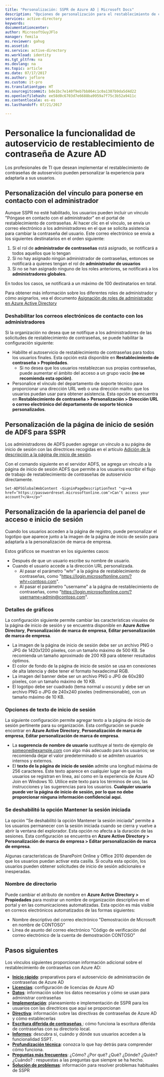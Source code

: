 ```yaml
---
title: "Personalización: SSPR de Azure AD | Microsoft Docs"
description: "Opciones de personalización para el restablecimiento de contraseñas de autoservicio de Azure AD"
services: active-directory
keywords: 
documentationcenter: 
author: MicrosoftGuyJFlo
manager: femila
ms.reviewer: gahug
ms.assetid: 
ms.service: active-directory
ms.workload: identity
ms.tgt_pltfrm: na
ms.devlang: na
ms.topic: article
ms.date: 07/17/2017
ms.author: joflore
ms.custom: it-pro
ms.translationtype: HT
ms.sourcegitcommit: bde1bc7e140f9eb7bb864c1c0a1387b9da5d4d22
ms.openlocfilehash: ee58d0c6703d7e6688ba9959a7f75c3b52a9411c
ms.contentlocale: es-es
ms.lasthandoff: 07/21/2017

---
```

# <a name="customize-azure-ad-functionality-for-self-service-password-reset"></a>Personalice la funcionalidad de autoservicio de restablecimiento de contraseña de Azure AD

Los profesionales de TI que desean implementar el restablecimiento de contraseñas de autoservicio pueden personalizar la experiencia para adaptarla a sus usuarios.

## <a name="customize-the-contact-your-administrator-link"></a>Personalización del vínculo para ponerse en contacto con el administrador

Aunque SSPR no esté habilitado, los usuarios pueden incluir un vínculo "Póngase en contacto con el administrador" en el portal de restablecimiento de contraseñas.  Al hacer clic en el vínculo, se envía un correo electrónico a los administradores en el que se solicita asistencia para cambiar la contraseña del usuario. Este correo electrónico se envía a los siguientes destinatarios en el orden siguiente:

1. Si el rol de **administrador de contraseñas** está asignado, se notificará a todos aquellos que lo tengan
2. Si no hay asignado ningún administrador de contraseñas, entonces se notificará a quienes tengan el rol de **administrador de usuarios**
3. Si no se han asignado ninguno de los roles anteriores, se notificará a los **administradores globales**.

En todos los casos, se notificará a un máximo de 100 destinatarios en total.

Para obtener más información sobre los diferentes roles de administrador y cómo asignarlos, vea el documento [Asignación de roles de administrador en Azure Active Directory](active-directory-assign-admin-roles.md)

### <a name="disable-contact-your-administrator-emails"></a>Deshabilitar los correos electrónicos de contacto con los administradores

Si la organización no desea que se notifique a los administradores de las solicitudes de restablecimiento de contraseñas, se puede habilitar la configuración siguiente:

* Habilite el autoservicio de restablecimiento de contraseñas para todos los usuarios finales. Esta opción está disponible en **Restablecimiento de contraseña > Propiedades**.
    * Si no desea que los usuarios restablezcan sus propias contraseñas, puede aumentar el ámbito del acceso a un grupo vacío **(no se recomienda esta opción)**.
* Personalice el vínculo del departamento de soporte técnico para proporcionar una dirección URL web o una dirección mailto: que los usuarios puedan usar para obtener asistencia. Esta opción se encuentra en **Restablecimiento de contraseña > Personalización > Dirección URL o correo electrónico del departamento de soporte técnico personalizados**.

## <a name="customize-adfs-sign-in-page-for-sspr"></a>Personalización de la página de inicio de sesión de ADFS para SSPR

Los administradores de ADFS pueden agregar un vínculo a su página de inicio de sesión con las directrices recogidas en el artículo [Adición de la descripción a la página de inicio de sesión](https://docs.microsoft.com/windows-server/identity/ad-fs/operations/add-sign-in-page-description).

Con el comando siguiente en el servidor ADFS, se agrega un vínculo a la página de inicio de sesión ADFS que permite a los usuarios escribir el flujo de trabajo de restablecimiento de contraseñas de autoservicio directamente.

``` Set-ADFSGlobalWebContent -SigninPageDescriptionText "<p><A href=’https://passwordreset.microsoftonline.com’>Can’t access your account?</A></p>" ```

## <a name="customize-the-sign-in-and-access-panel-look-and-feel"></a>Personalización de la apariencia del panel de acceso e inicio de sesión

Cuando los usuarios acceden a la página de registro, puede personalizar el logotipo que aparece junto a la imagen de la página de inicio de sesión para adaptarla a la personalización de marca de empresa.

Estos gráficos se muestran en los siguientes casos:

* Después de que un usuario escribe su nombre de usuario.
* Cuando el usuario accede a la dirección URL personalizada.
    * Al pasar el parámetro "whr" a la página de restablecimiento de contraseñas, como "https://login.microsoftonline.com/?whr=contoso.com".
    * Al pasar el parámetro "username" a la página de restablecimiento de contraseñas, como "https://login.microsoftonline.com/?username=admin@contoso.com".

### <a name="graphics-details"></a>Detalles de gráficos

La configuración siguiente permite cambiar las características visuales de la página de inicio de sesión y se encuentra disponible en **Azure Active Directory**, **Personalización de marca de empresa**, **Editar personalización de marca de empresa**.

* La imagen de la página de inicio de sesión debe ser un archivo PNG o JPG de 1420x1200 píxeles, con un tamaño máximo de 500 KB. Se recomienda un tamaño aproximado de 200 KB para obtener resultados óptimos.
* El color de fondo de la página de inicio de sesión se usa en conexiones de alta latencia y debe tener el formato hexadecimal RGB.
* La imagen del banner debe ser un archivo PNG o JPG de 60x280 píxeles, con un tamaño máximo de 10 KB.
* El logotipo debe ser cuadrado (tema normal u oscuro) y debe ser un archivo PNG o JPG de 240x240 píxeles (redimensionable), con un tamaño máximo de 10 KB.

### <a name="sign-in-text-options"></a>Opciones de texto de inicio de sesión

La siguiente configuración permite agregar texto a la página de inicio de sesión pertinente para su organización. Esta configuración se puede encontrar en **Azure Active Directory**, **Personalización de marca de empresa**, **Editar personalización de marca de empresa**.

* La **sugerencia de nombre de usuario** sustituye al texto de ejemplo de someone@example.com con algo más adecuado para los usuarios; se recomienda dejar el valor predeterminado si se admiten usuarios internos y externos.
* El **texto de la página de inicio de sesión** admite una longitud máxima de 256 caracteres. Este texto aparece en cualquier lugar en que los usuarios se registran en línea, así como en la experiencia de Azure AD Join en Windows 10. Utilice este texto para los términos de uso, las instrucciones y las sugerencias para los usuarios. **Cualquier usuario puede ver la página de inicio de sesión, por lo que no debe proporcionar ninguna información confidencial aquí.**

### <a name="keep-me-signed-in-disabled"></a>Se deshabilitó la opción Mantener la sesión iniciada

La opción "Se deshabilitó la opción Mantener la sesión iniciada" permite a los usuarios permanecer con la sesión iniciada cuando se cierra y vuelve a abrir la ventana del explorador. Esta opción no afecta a la duración de las sesiones. Esta configuración se encuentra en **Azure Active Directory > Personalización de marca de empresa > Editar personalización de marca de empresa**.

Algunas características de SharePoint Online y Office 2010 dependen de que los usuarios puedan activar esta casilla. Si oculta esta opción, los usuarios pueden obtener solicitudes de inicio de sesión adicionales e inesperadas.

### <a name="directory-name"></a>Nombre de directorio

Puede cambiar el atributo de nombre en **Azure Active Directory > Propiedades** para mostrar un nombre de organización descriptivo en el portal y en las comunicaciones automatizadas. Esta opción es más visible en correos electrónicos automatizados de las formas siguientes:

* Nombre descriptivo del correo electrónico "Demostración de Microsoft en nombre de CONTOSO"
* Línea de asunto del correo electrónico "Código de verificación del correo electrónico de la cuenta de demostración CONTOSO"

## <a name="next-steps"></a>Pasos siguientes

Los vínculos siguientes proporcionan información adicional sobre el restablecimiento de contraseñas con Azure AD:

* [**Inicio rápido**](active-directory-passwords-getting-started.md): preparativos para el autoservicio de administración de contraseñas de Azure AD 
* [**Licencias**](active-directory-passwords-licensing.md): configuración de licencias de Azure AD
* [**Datos**](active-directory-passwords-data.md): información sobre los datos necesarios y cómo se usan para administrar contraseñas
* [**Implementación**](active-directory-passwords-best-practices.md): planeamiento e implementación de SSPR para los usuarios con las directrices que aquí se proporcionan
* [**Directiva**](active-directory-passwords-policy.md): información sobre las directivas de contraseñas de Azure AD y cómo establecerlas
* [**Escritura diferida de contraseñas** ](active-directory-passwords-writeback.md): cómo funciona la escritura diferida de contraseñas con su directorio local.
* [**Informes**](active-directory-passwords-reporting.md): descubra si, cuándo y dónde sus usuarios acceden a la funcionalidad SSPT.
* [**Profundización técnica**](active-directory-passwords-how-it-works.md): conozca lo que hay detrás para comprender cómo funciona.
* [**Preguntas más frecuentes**](active-directory-passwords-faq.md): ¿Cómo? ¿Por qué? ¿Qué? ¿Dónde? ¿Quién? ¿Cuándo? : respuestas a las preguntas que siempre se ha hecho.
* [**Solución de problemas**](active-directory-passwords-troubleshoot.md): información para resolver problemas habituales de SSPR


